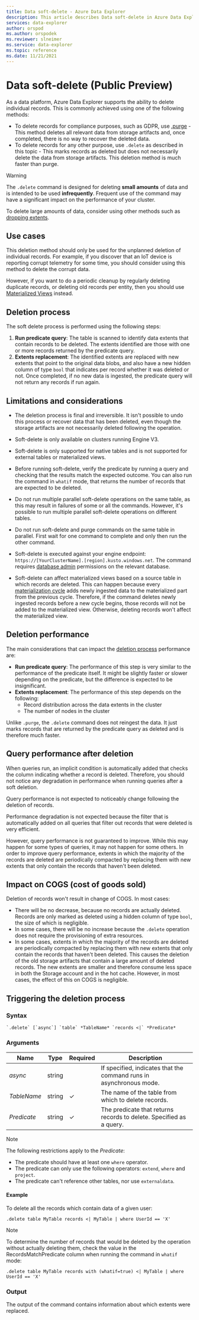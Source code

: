```yaml
---
title: Data soft-delete - Azure Data Explorer
description: This article describes Data soft-delete in Azure Data Explorer.
services: data-explorer
author: orspod
ms.author: orspodek
ms.reviewer: slneimer
ms.service: data-explorer
ms.topic: reference
ms.date: 11/21/2021
---
```

# Data soft-delete (Public Preview)

As a data platform, Azure Data Explorer supports the ability to delete individual records. This is commonly achieved using one of the following methods:

* To delete records for compliance purposes, such as GDPR, use [.purge](./data-purge.md) - This method deletes all relevant data from storage artifacts and, once completed, there is no way to recover the deleted data.
* To delete records for any other purpose, use `.delete` as described in this topic - This marks records as deleted but does not necessarily delete the data from storage artifacts. This deletion method is much faster than purge.

> [!WARNING]
> The `.delete` command is designed for deleting **small amounts** of data and is intended to be used **infrequently**. Frequent use of the command may have a significant impact on the performance of your cluster.
>
> To delete large amounts of data, consider using other methods such as [dropping extents](../management/drop-extents.md).

## Use cases

This deletion method should only be used for the unplanned deletion of individual records. For example, if you discover that an IoT device is reporting corrupt telemetry for some time, you should consider using this method to delete the corrupt data.

However, if you want to do a periodic cleanup by regularly deleting duplicate records, or deleting old records per entity, then you should use [Materialized Views](../management/materialized-views/materialized-view-overview.md) instead.

## Deletion process

The soft delete process is performed using the following steps:

1. **Run predicate query**: The table is scanned to identify data extents that contain records to be deleted. The extents identified are those with one or more records returned by the predicate query.
1. **Extents replacement**: The identified extents are replaced with new extents that point to the original data blobs, and also have a new hidden column of type `bool` that indicates per record whether it was deleted or not. Once completed, if no new data is ingested, the predicate query will not return any records if run again.

## Limitations and considerations

* The deletion process is final and irreversible. It isn't possible to undo this process or recover data that has been deleted, even though the storage artifacts are not necessarily deleted following the operation.

* Soft-delete is only available on clusters running Engine V3.

* Soft-delete is only supported for native tables and is not supported for external tables or materialized views.

* Before running soft-delete, verify the predicate by running a query and checking that the results match the expected outcome. You can also run the command in `whatif` mode, that returns the number of records that are expected to be deleted.

* Do not run multiple parallel soft-delete operations on the same table, as this may result in failures of some or all the commands. However, it's possible to run multiple parallel soft-delete operations on different tables.

* Do not run soft-delete and purge commands on the same table in parallel. First wait for one command to complete and only then run the other command.

* Soft-delete is executed against your engine endpoint: `https://[YourClusterName].[region].kusto.windows.net`. The command requires [database admin](../management/access-control/role-based-authorization.md) permissions on the relevant database.

* Soft-delete can affect materialized views based on a source table in which records are deleted. This can happen because every [materialization cycle](../management/materialized-views/materialized-view-overview#how-materialized-views-work) adds newly ingested data to the materialized part from the previous cycle. Therefore, if the command deletes newly ingested records before a new cycle begins, those records will not be added to the materialized view. Otherwise, deleting records won't affect the materialized view.

## Deletion performance

The main considerations that can impact the [deletion process](#deletion-process) performance are:

* **Run predicate query**: The performance of this step is very similar to the performance of the predicate itself. It might be slightly faster or slower depending on the predicate, but the difference is expected to be insignificant.
* **Extents replacement**: The performance of this step depends on the following:
    * Record distribution across the data extents in the cluster
    * The number of nodes in the cluster

Unlike `.purge`, the `.delete` command does not reingest the data. It just marks records that are returned by the predicate query as deleted and is therefore much faster.

## Query performance after deletion

When queries run, an implicit condition is automatically added that checks the column indicating whether a record is deleted. Therefore, you should not notice any degradation in performance when running queries after a soft deletion. 

Query performance is not expected to noticeably change following the deletion of records.

Performance degradation is not expected because the filter that is automatically added on all queries that filter out records that were deleted is very efficient.

However, query performance is not guaranteed to improve. While this may happen for some types of queries, it may not happen for some others. In order to improve query performance, extents in which the majority of the records are deleted are periodically compacted by replacing them with new extents that only contain the records that haven't been deleted.

## Impact on COGS (cost of goods sold)

Deletion of records won't result in change of COGS. In most cases:

* There will be no decrease, because no records are actually deleted. Records are only marked as deleted using a hidden column of type `bool`, the size of which is negligible.
* In some cases, there will be no increase because the `.delete` operation does not require the provisioning of extra resources.
* In some cases, extents in which the majority of the records are deleted are periodically compacted by replacing them with new extents that only contain the records that haven't been deleted. This causes the deletion of the old storage artifacts that contain a large amount of deleted records. The new extents are smaller and therefore consume less space in both the Storage account and in the hot cache. However, in most cases, the effect of this on COGS is negligible.

## Triggering the deletion process

### Syntax

```kusto
`.delete` [`async`] `table` *TableName* `records <|` *Predicate*
```

### Arguments

|Name|Type|Required|Description|
|--|--|--|--|
|*async*|string||If specified, indicates that the command runs in asynchronous mode.|
|*TableName*|string|&check;|The name of the table from which to delete records.|
|*Predicate*|string|&check;|The predicate that returns records to delete. Specified as a query.|

> [!NOTE]
> The following restrictions apply to the *Predicate*:
>
> * The predicate should have at least one `where` operator.
> * The predicate can only use the following operators: `extend`, `where` and `project`.
> * The predicate can't reference other tables, nor use `externaldata`.

#### Example

To delete all the records which contain data of a given user:

```kusto
.delete table MyTable records <| MyTable | where UserId == 'X'
```

> [!NOTE]
>
> To determine the number of records that would be deleted by the operation without actually deleting them, check the value in the RecordsMatchPredicate column when running the command in `whatif` mode:
>
> ```kusto
> .delete table MyTable records with (whatif=true) <| MyTable | where UserId == 'X'
> ```

### Output

The output of the command contains information about which extents were replaced.
